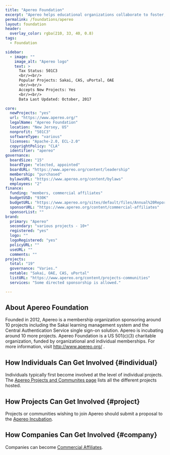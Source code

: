 ```yaml
---
title: "Apereo Foundation"
excerpt: "Apereo helps educational organizations collaborate to foster, develop, and sustain open technologies and innovation to support learning, teaching, and research."
permalink: /foundations/apereo
layout: foundation
header:
  overlay_color: rgba(210, 33, 40, 0.8)
tags:
  - Foundation

sidebar:
  - image: ""
    image_alt: "Apereo logo"
    text: >
      Tax Status: 501C3  
      <br/><br/>
      Popular Projects: Sakai, CAS, uPortal, OAE  
      <br/><br/>
      Accepts New Projects: Yes  
      <br/><br/>
      Data Last Updated: October, 2017

core:
  newProjects: "yes"
  url: "https://www.apereo.org/"
  legalName: "Apereo Foundation"
  location: "New Jersey, US"
  nonprofit: "501C3"
  softwareType: "various"
  licenses: "Apache-2.0, ECL-2.0"
  copyrightPolicy: "CLA"
  identifier: "apereo"
governance:
  boardSize: "15"
  boardType: "elected, appointed"
  boardURL: "https://www.apereo.org/content/leadership"
  membership: "purchased"
  bylawsURL: "https://www.apereo.org/content/bylaws"
  employees: "2"
finance:
  funding: "members, commercial affiliates"
  budgetUSD: "930K"
  budgetURL: "https://www.apereo.org/sites/default/files/Annual%20Reports/Apereo%20Annual%20Report%202016-2017.pdf"
  sponsorURL: "https://www.apereo.org/content/commercial-affiliates"
  sponsorList: ""
brand:
  primary: "Apereo"
  secondary: "various projects - 10+"
  registered: "yes"
  logo: ""
  logoRegistered: "yes"
  policyURL: ""
  useURL: ""
  comments: ""
projects:
  total: "19"
  governance: "Varies."
  notable: "Sakai, OAE, CAS, uPortal"
  listURL: "https://www.apereo.org/content/projects-communities"
  services: "Some directed sponsorship is allowed."

---
```


## About Apereo Foundation

Founded in 2012, Apereo is a membership organization sponsoring around 10 projects including the Sakai learning management system and the Central Authentication Service single sign-on solution. Apereo is incubating around 10 more projects. Apereo Foundation is a US 501(c)(3) charitable organization, funded by organizational and individual memberships. For more information, visit http://www.apereo.org/ .

## How Individuals Can Get Involved {#individual}

Individuals typically first become involved at the level of individual projects.  The [Apereo Projects and Communites page](https://www.apereo.org/content/projects-communities) lists all the different projects hosted.

## How Projects Can Get Involved {#project}

Projects or communities wishing to join Apereo should submit a proposal to the [Apereo Incubation](https://www.apereo.org/incubation).

## How Companies Can Get Involved {#company}

Companies can become [Commercial Affiliates](https://www.apereo.org/content/commercial-affiliates).
